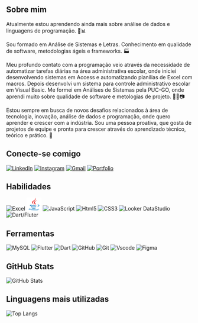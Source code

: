 ## Sobre mim

Atualmente estou aprendendo ainda mais sobre análise de dados e linguagens de programação. ️🤖📊

Sou formado em Análise de Sistemas e Letras. Conhecimento em qualidade de software, metodologias ágeis e frameworks. 🏭

Meu profundo contato com a programação veio através da necessidade de automatizar tarefas diárias na área administrativa escolar, onde iniciei desenvolvendo sistemas em Access e automatizando planilias de Excel com macros. Depois desenvolvi um sistema para controle administrativo escolar em Visual Basic. Me formei em Análises de Sistemas pela PUC-GO, onde aprendi muito sobre qualidade de software e metologias de projeto. 🔬🔎📷

Estou sempre em busca de novos desafios relacionados à área de tecnologia, inovação, análise de dados e programação, onde quero aprender e crescer com a indústria. Sou uma pessoa proativa, que gosta de projetos de equipe e pronta para crescer através do aprendizado técnico, teórico e prático. 🎯

## Conecte-se comigo

[![LinkedIn](https://img.shields.io/badge/LinkedIn-0077B5?style=for-the-badge&logo=linkedin&logoColor=white)](https://www.linkedin.com/in/domingosvanjo/)  [![Instagram](https://img.shields.io/badge/-Instagram-FFF?style=for-the-badge&logo=instagram)](https://www.instagram.com/vanjodom/) [![Gmail](https://img.shields.io/badge/Gmail-333333?style=for-the-badge&logo=gmail&logoColor=red)](mailto:domingosvanjo@gmail.com) [![Portfolio](https://img.shields.io/badge/Portfolio-FF5722?style=for-the-badge&logo=todoist&logoColor=white)](https://domingosvanjo.github.io/portifolio/)

## Habilidades

 <img src="https://www.kaptiva.ca/wp-content/uploads/2019/06/formation-excel.png" alt="Excel" title="Excel" height="30" width="35"/>  <img src="https://raw.githubusercontent.com/devicons/devicon/master/icons/java/java-original.svg" alt="Java" title="Java" height="35" width="40"/> <img src="https://cdn.icon-icons.com/icons2/2108/PNG/512/javascript_icon_130900.png" height="30" width="30" alt="JavaScript" title="JavaScript"> <img src="https://cdn.icon-icons.com/icons2/2415/PNG/96/html_plain_wordmark_logo_icon_146476.png" height="30" width="30" alt="Html5" title="Html5" > <img src="https://cdn.icon-icons.com/icons2/2415/PNG/96/css_original_wordmark_logo_icon_146576.png" height="30" width="30" alt="CSS3" title="CSS3"> <img src="https://www.gstatic.com/analytics-lego/svg/ic_looker_studio.svg" height="30" width="30" alt="Looker DataStudio" title="Looker DataStudio"> <img src="https://cdn.icon-icons.com/icons2/2530/PNG/96/dart_button_icon_151933.png" height="30" width="80" alt="Dart/Fluter" title="Dart/Fluter">

## Ferramentas

![MySQL](https://img.shields.io/badge/MySQL-00000F?style=for-the-badge&logo=mysql&logoColor=white) ![Flutter](https://img.shields.io/badge/Flutter-02569B?style=for-the-badge&logo=flutter&logoColor=white) ![Dart](https://img.shields.io/badge/Dart-0175C2?style=for-the-badge&logo=dart&logoColor=white) ![GitHub](https://img.shields.io/badge/GitHub-100000?style=for-the-badge&logo=github&logoColor=white) 	![Git](https://img.shields.io/badge/GIT-100000?style=for-the-badge&logo=git&logoColor=yellow) 	![Vscode](https://img.shields.io/badge/Vscode-007ACC?style=for-the-badge&logo=visual-studio-code&logoColor=white) ![Figma](https://img.shields.io/badge/Figma-696969?style=for-the-badge&logo=figma&logoColor=figma)

## GitHub Stats

![GitHub Stats](https://github-readme-stats.vercel.app/api?username=domingosvanjo&theme=transparent&bg_color=000&border_color=30A3DC&show_icons=true&icon_color=30A3DC&title_color=E94D5F&text_color=FFF&hide_title=true&hide=stars)

## Linguagens mais utilizadas

![Top Langs](https://github-readme-stats-git-masterrstaa-rickstaa.vercel.app/api/top-langs/?username=domingosvanjo&bg_color=000&border_color=30A3DC&title_color=E94D5F&text_color=FFF&hide_title=true)
